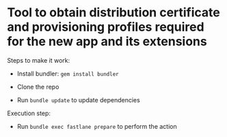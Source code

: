 # Tool to obtain distribution certificate and provisioning profiles required for the new app and its extensions

Steps to make it work:
* Install bundler:
`gem install bundler`

* Clone the repo
* Run `bundle update` to update dependencies

Execution step:
* Run `bundle exec fastlane prepare` to perform the action
